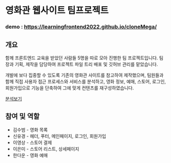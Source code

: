 # 영화관 웹사이트 팀프로젝트

### demo : https://learningfrontend2022.github.io/cloneMega/

## 개요

함께 프론트엔드 교육을 받았던 사람들 5명을 따로 모아 진행한 팀 프로젝트입니다. 팀장과 기획, 제작을 담당하여 프로젝트 파일 트리 배포 및 깃허브 관리를 맡았습니다. 

개발에 보다 집중할 수 있도록 기존의 영화관 사이트를 참고하여 제작했으며, 팀원들과 함께 직접 사용자 접근 프로세스와 서비스를 분석하고, 영화 정보, 예매, 스토어, 로그인, 회원가입으로 기능을 단축하여 그에 맞게 컨텐츠를 재구성하였습니다.

[분석보기](https://docs.google.com/presentation/d/1dl3wZvm6g5IJBasCjqf4pX0QZaRuS5CFcLBtw18yxvU/edit#slide=id.g103bbf5ba97_17_74)

## 참여 및 역할

* 김수범 - 영화 목록
* 신유경 - 헤더, 푸터, 메인페이지, 로그인, 회원가입
* 이영상 - 스토어 결제
* 이은미 - 스토어 리스트, 상세페이지
* 한다운 - 영화 예매
